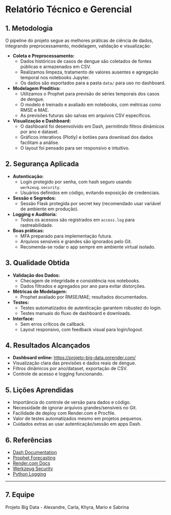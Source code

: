 # Relatório Técnico e Gerencial

## 1. Metodologia
O pipeline do projeto segue as melhores práticas de ciência de dados, integrando preprocessamento, modelagem, validação e visualização:

- **Coleta e Preprocessamento:**
    - Dados históricos de casos de dengue são coletados de fontes públicas e armazenados em CSV.
    - Realizamos limpeza, tratamento de valores ausentes e agregação temporal nos notebooks Jupyter.
    - Os dados são exportados para a pasta `data/` para uso no dashboard.
- **Modelagem Preditiva:**
    - Utilizamos o Prophet para previsão de séries temporais dos casos de dengue.
    - O modelo é treinado e avaliado em notebooks, com métricas como RMSE e MAE.
    - As previsões futuras são salvas em arquivos CSV específicos.
- **Visualização e Dashboard:**
    - O dashboard foi desenvolvido em Dash, permitindo filtros dinâmicos por ano e dataset.
    - Gráficos interativos (Plotly) e botões para download dos dados facilitam a análise.
    - O layout foi pensado para ser responsivo e intuitivo.

## 2. Segurança Aplicada
- **Autenticação:**
    - Login protegido por senha, com hash seguro usando `werkzeug.security`.
    - Usuários definidos em código, evitando exposição de credenciais.
- **Sessão e Segredos:**
    - Sessão Flask protegida por secret key (recomendado usar variável de ambiente em produção).
- **Logging e Auditoria:**
    - Todos os acessos são registrados em `access.log` para rastreabilidade.
- **Boas práticas:**
    - MFA preparado para implementação futura.
    - Arquivos sensíveis e grandes são ignorados pelo Git.
    - Recomenda-se rodar o app sempre em ambiente virtual isolado.

## 3. Qualidade Obtida
- **Validação dos Dados:**
    - Checagem de integridade e consistência nos notebooks.
    - Dados filtrados e agregados por ano para evitar distorções.
- **Métricas de Modelagem:**
    - Prophet avaliado por RMSE/MAE; resultados documentados.
- **Testes:**
    - Testes automatizados de autenticação garantem robustez do login.
    - Testes manuais do fluxo de dashboard e downloads.
- **Interface:**
    - Sem erros críticos de callback.
    - Layout responsivo, com feedback visual para login/logout.

## 4. Resultados Alcançados
- **Dashboard online:** https://projeto-big-data.onrender.com/
- Visualização clara das previsões e dados reais de dengue.
- Filtros dinâmicos por ano/dataset, exportação de CSV.
- Controle de acesso e logging funcionando.

## 5. Lições Aprendidas
- Importância do controle de versão para dados e código.
- Necessidade de ignorar arquivos grandes/sensíveis no Git.
- Facilidade de deploy com Render.com e Procfile.
- Valor de testes automatizados mesmo em projetos pequenos.
- Cuidados extras ao usar autenticação/sessão em apps Dash.

## 6. Referências
- [Dash Documentation](https://dash.plotly.com/)
- [Prophet Forecasting](https://facebook.github.io/prophet/)
- [Render.com Docs](https://render.com/docs)
- [Werkzeug Security](https://werkzeug.palletsprojects.com/)
- [Python Logging](https://docs.python.org/3/library/logging.html)

---

## 7. Equipe
Projeto Big Data - Alexandre, Carla, Khyra, Mario e Sabrina
